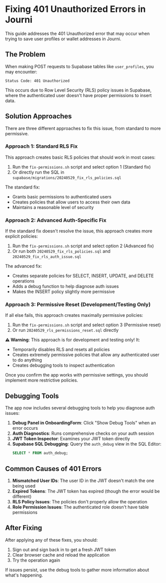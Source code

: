 # Fixing 401 Unauthorized Errors in Journi

This guide addresses the 401 Unauthorized error that may occur when trying to save user profiles or wallet addresses in Journi.

## The Problem

When making POST requests to Supabase tables like `user_profiles`, you may encounter:

```
Status Code: 401 Unauthorized
```

This occurs due to Row Level Security (RLS) policy issues in Supabase, where the authenticated user doesn't have proper permissions to insert data.

## Solution Approaches

There are three different approaches to fix this issue, from standard to more permissive.

### Approach 1: Standard RLS Fix

This approach creates basic RLS policies that should work in most cases:

1. Run the `fix-permissions.sh` script and select option 1 (Standard fix)
2. Or directly run the SQL in `supabase/migrations/20240529_fix_rls_policies.sql`

The standard fix:
- Grants basic permissions to authenticated users
- Creates policies that allow users to access their own data
- Maintains a reasonable level of security

### Approach 2: Advanced Auth-Specific Fix

If the standard fix doesn't resolve the issue, this approach creates more explicit policies:

1. Run the `fix-permissions.sh` script and select option 2 (Advanced fix)
2. Or run both `20240529_fix_rls_policies.sql` and `20240529_fix_rls_auth_issue.sql`

The advanced fix:
- Creates separate policies for SELECT, INSERT, UPDATE, and DELETE operations
- Adds a debug function to help diagnose auth issues
- Makes the INSERT policy slightly more permissive

### Approach 3: Permissive Reset (Development/Testing Only)

If all else fails, this approach creates maximally permissive policies:

1. Run the `fix-permissions.sh` script and select option 3 (Permissive reset)
2. Or run `20240529_rls_permissions_reset.sql` directly

**⚠️ Warning**: This approach is for development and testing only! It:
- Temporarily disables RLS and resets all policies
- Creates extremely permissive policies that allow any authenticated user to do anything
- Creates debugging tools to inspect authentication

Once you confirm the app works with permissive settings, you should implement more restrictive policies.

## Debugging Tools

The app now includes several debugging tools to help you diagnose auth issues:

1. **Debug Panel in OnboardingForm**: Click "Show Debug Tools" when an error occurs
2. **Auth Diagnostics**: Runs comprehensive checks on your auth session
3. **JWT Token Inspector**: Examines your JWT token directly
4. **Supabase SQL Debugging**: Query the `auth_debug` view in the SQL Editor:
   ```sql
   SELECT * FROM auth_debug;
   ```

## Common Causes of 401 Errors

1. **Mismatched User IDs**: The user ID in the JWT doesn't match the one being used
2. **Expired Tokens**: The JWT token has expired (though the error would be different)
3. **RLS Policy Issues**: The policies don't properly allow the operation
4. **Role Permission Issues**: The authenticated role doesn't have table permissions

## After Fixing

After applying any of these fixes, you should:

1. Sign out and sign back in to get a fresh JWT token
2. Clear browser cache and reload the application
3. Try the operation again

If issues persist, use the debug tools to gather more information about what's happening. 